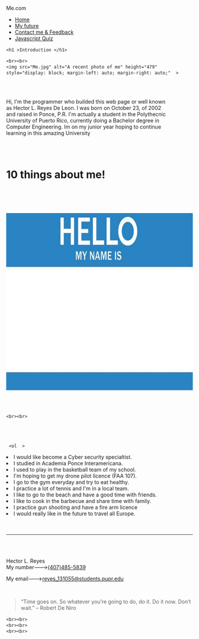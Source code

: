  <!DOCTYPE html>
 <html lang="en">
<head>
	<meta charset="UTF-8">
	<title >Get to know me</title>
	<link href="CSS.css" rel="stylesheet" type="text/css">
	<link rel="stylesheet" href="https://fonts.googleapis.com/css?family=Sofia">
	<meta name="viewport" content="width=device-width, initial-scale1.0">
	
</head>

<body> 

<nav>
<label class="logo">Me.com</label>
<ul>
<li><a href="Home.html">Home</a></li>
<li><a href="10things.html">My future</a></li>
<li><a href="ContactMe.html">Contact me & Feedback</a></li>
<li><a href="QuizF.html">Javascript Quiz</a></li>

</ul>
</nav>
<div class="a">

	<h1 >Introduction </h1>
	
</div>



	<br><br>
	<img src="Me.jpg" alt="A recent photo of me" height="479" style="display: block; margin-left: auto; margin-right: auto;"  >


<div class=" b">
	<p >
<br><br>
	
 Hi, I'm the programmer who builded this web page or well known <br> as Hector L. Reyes De Leon.
I was born on October 23, of 2002 <br>and raised in Ponce, P.R. I'm actually a student in the  Polythecnic <br>
University  of Puerto Rico, currently doing a Bachelor 
degree in <br>Computer Engineering. Im on my junior year hoping to continue <br>learning in this amazing University
	</p>
	<br><br>
	
</div>


<div class="a">
	<h1> 10 things about me!</h1>
</div>
<br><br>
<br><br>
<img src="hbl.jpg" alt="Hello my name is" height="479" style="display: block; margin-left: auto; margin-right: auto;"  >


<br><br>

	<br><br>
	
	


	 <ol  >
  <li>  I would like become a Cyber security specialtist.</li>
  <li>  I studied in Academia Ponce Interamericana.</li>
  <li>  I used to play in the basketball team of my school.</li>
  <li>  I'm hoping to get my drone pilot licence (FAA 107).</li>
  <li>  I go to the gym everyday and try to eat healthy.</li>
  <li>  I practice a lot of tennis and I'm in a local team.</li>
  <li>  I like to go to the beach and have a good time with friends.</li>
  <li>  I like to cook in the barbecue and share time with family.</li>
  <li>  I practice gun shooting and have a fire arm licence</li>
  <li>I would really like in the future to travel all Europe.</li>
</ol> 
<br><br>
<hr>
<br><br>
<div class="b">
    <footer>
	
  <p>Hector L. Reyes <br>
  My number---><a href="(407)485-5839">(407)485-5839</a><br>
  
  My email---><a href="reyes_131055@students.pupr.edu">reyes_131055@students.pupr.edu</a></p>
  <br>
  <blockquote cite=https://wealthygorilla.com/16-inspirational-robert-de-niro-quotes/>
“Time goes on. So whatever you’re going to do, do it. Do it now. Don’t wait.” – Robert De Niro
</blockquote> 
</footer>
</div>
	
	
	<br><br>
	<br><br>
	<br><br>

	
	
	
	
	
	
	
</body>
</html> 
